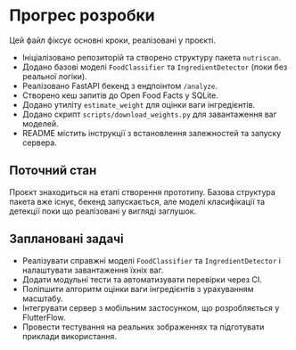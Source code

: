 # Прогрес розробки

Цей файл фіксує основні кроки, реалізовані у проєкті.

- Ініціалізовано репозиторій та створено структуру пакета `nutriscan`.
- Додано базові моделі `FoodClassifier` та `IngredientDetector` (поки без реальної логіки).
- Реалізовано FastAPI бекенд з ендпоінтом `/analyze`.
- Створено кеш запитів до Open Food Facts у SQLite.
- Додано утиліту `estimate_weight` для оцінки ваги інгредієнтів.
- Додано скрипт `scripts/download_weights.py` для завантаження ваг моделей.
- README містить інструкції з встановлення залежностей та запуску сервера.

## Поточний стан
Проєкт знаходиться на етапі створення прототипу. Базова структура пакета вже існує, бекенд запускається, але моделі класифікації та детекції поки що реалізовані у вигляді заглушок.

## Заплановані задачі
- Реалізувати справжні моделі `FoodClassifier` та `IngredientDetector` і налаштувати завантаження їхніх ваг.
- Додати модульні тести та автоматизувати перевірки через CI.
- Поліпшити алгоритм оцінки ваги інгредієнтів з урахуванням масштабу.
- Інтегрувати сервер з мобільним застосунком, що розробляється у FlutterFlow.
- Провести тестування на реальних зображеннях та підготувати приклади використання.
